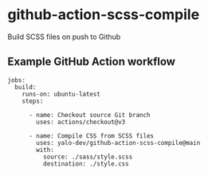# github-action-scss-compile
Build SCSS files on push to Github

## Example GitHub Action workflow

```
jobs:
  build:
    runs-on: ubuntu-latest
    steps:

      - name: Checkout source Git branch
        uses: actions/checkout@v3

      - name: Compile CSS from SCSS files
        uses: yalo-dev/github-action-scss-compile@main
        with:
          source: ./sass/style.scss
          destination: ./style.css
```
